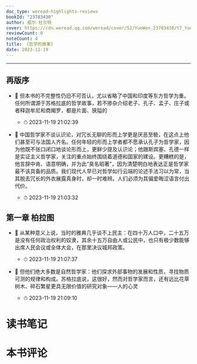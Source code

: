 ```yaml
---
doc_type: weread-highlights-reviews
bookId: "23783430"
author: 威尔·杜兰特
cover: https://cdn.weread.qq.com/weread/cover/52/YueWen_23783430/t7_YueWen_23783430.jpg
reviewCount: 0
noteCount: 4
title: 《哲学的故事》
date: 2023-11-19
---
```


---


## 再版序


- 📌 但本书的不完整性仍旧不可否认，尤以省略了中国和印度等东方哲学为重。任何所谓源于苏格拉底的哲学故事，若不掺杂介绍老子、孔子、孟子、庄子或者释迦牟尼和商羯罗，都是片面、狭隘的 
    - ⏱ 2023-11-19 21:02:39 

- 📌 中国哲学家不谈认识论，对冗长无聊的形而上学更是厌恶至极，在这点上他们甚至可与法国人齐名。任何年轻的形而上学者都不愿承认孔子为哲学家，因为他既不张口闭口地谈论形而上，更鲜少提及认识论；他跟斯宾塞、孔德一样是实证主义哲学家，关注的重点始终围绕着道德和国家的建设。更糟糕的是，他言辞中肯、语意明确，并为此“臭名昭著”，因为清楚明白地表达正是哲学家最不该具备的品质。我们现代人早已对哲学如行云端的论述手法习以为常，当其脱去冗长的外衣展露真身时，却一时难辨。人们必须为其偏爱晦涩语言付出代价。 
    - ⏱ 2023-11-19 21:03:32 
## 第一章 柏拉图


- 📌 从某种意义上说，当时的雅典几乎谈不上民主：在四十万人口中，二十五万是没有任何政治权利的奴隶，其余十五万自由人或公民中，也只有极少数能够出席人民会议或全体大会，在那里决议城邦政策。 
    - ⏱ 2023-11-19 21:07:37 

- 📌 但他们绝大多数是自然哲学家：他们探求外部事物的发展和性质，寻找物质可测的规律和构成。苏格拉底说，这很好，然而对哲学家而言，还有远比花草树木、碎石繁星更具无限价值的研究对象——人的心灵 
    - ⏱ 2023-11-19 21:09:10 

# 读书笔记


# 本书评论
